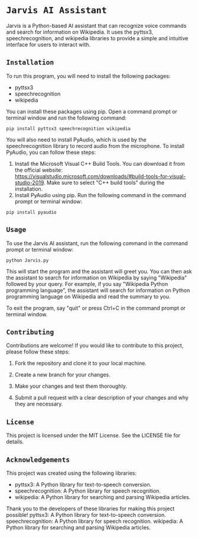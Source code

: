# `Jarvis AI Assistant`

Jarvis is a Python-based AI assistant that can recognize voice commands and search for information on Wikipedia. It uses the pyttsx3, speechrecognition, and wikipedia libraries to provide a simple and intuitive interface for users to interact with.

## `Installation`

To run this program, you will need to install the following packages:

- pyttsx3
- speechrecognition
- wikipedia

You can install these packages using pip. Open a command prompt or terminal window and run the following command:

```
pip install pyttsx3 speechrecognition wikipedia
```

You will also need to install PyAudio, which is used by the speechrecognition library to record audio from the microphone. To install PyAudio, you can follow these steps:

1. Install the Microsoft Visual C++ Build Tools. You can download it from the official website: https://visualstudio.microsoft.com/downloads/#build-tools-for-visual-studio-2019. Make sure to select "C++ build tools" during the installation.
2. Install PyAudio using pip. Run the following command in the command prompt or terminal window:

```
pip install pyaudio
```

## `Usage`

To use the Jarvis AI assistant, run the following command in the command prompt or terminal window:

```
python Jarvis.py
```

This will start the program and the assistant will greet you. You can then ask the assistant to search for information on Wikipedia by saying "Wikipedia" followed by your query. For example, if you say "Wikipedia Python programming language", the assistant will search for information on Python programming language on Wikipedia and read the summary to you.

To exit the program, say "quit" or press Ctrl+C in the command prompt or terminal window.

## `Contributing`

Contributions are welcome! If you would like to contribute to this project, please follow these steps:

1. Fork the repository and clone it to your local machine.

2. Create a new branch for your changes.

3. Make your changes and test them thoroughly.

4. Submit a pull request with a clear description of your changes and why they are necessary.

## `License`

This project is licensed under the MIT License. See the LICENSE file for details.

## `Acknowledgements`

This project was created using the following libraries:

- pyttsx3: A Python library for text-to-speech conversion.
- speechrecognition: A Python library for speech recognition.
- wikipedia: A Python library for searching and parsing Wikipedia articles.

Thank you to the developers of these libraries for making this project possible!
pyttsx3: A Python library for text-to-speech conversion.
speechrecognition: A Python library for speech recognition.
wikipedia: A Python library for searching and parsing Wikipedia articles.
